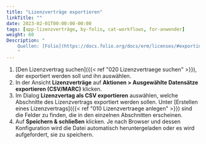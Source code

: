 ```yaml
---
title: "Lizenzverträge exportieren"
linkTitle: ""
date: 2023-02-01T00:00:00-00:00
tags: [app-lizenzverträge, by-folio, cat-workflows, for-anwender]
weight: 60
Description: "
    Quellen: [Folio](https://docs.folio.org/docs/erm/licenses/#exporting-a-license) & [GBV](https://info.gbv.de/pages/viewpage.action?pageId=851935506)
    "
---
```


1.  [Den Lizenzvertrag suchen]({{< ref "020 Lizenzvertraege suchen" >}}), der exportiert werden soll und ihn auswählen.
2.  In der Ansicht **Lizenzverträge** auf **Aktionen > Ausgewählte Datensätze exportieren (CSV/MARC)** klicken.
3.  Im Dialog **Lizenzvertag als CSV exportieren** auswählen, welche Abschnitte des Lizenzvertrags exportiert werden sollen. Unter [Erstellen eines Lizenzvertrags]({{< ref "010 Lizenzvertraege anlegen" >}}) sind die Felder zu finden, die in den einzelnen Abschnitten erscheinen.
4.  Auf **Speichern & schließen** klicken. Je nach Browser und dessen Konfiguration wird die Datei automatisch heruntergeladen oder es wird aufgefordert, sie zu speichern.
